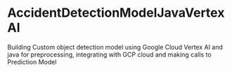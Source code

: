 # AccidentDetectionModelJavaVertexAI
Building Custom object detection model using Google Cloud Vertex AI and java for preprocessing, integrating with GCP cloud and making calls to Prediction Model
